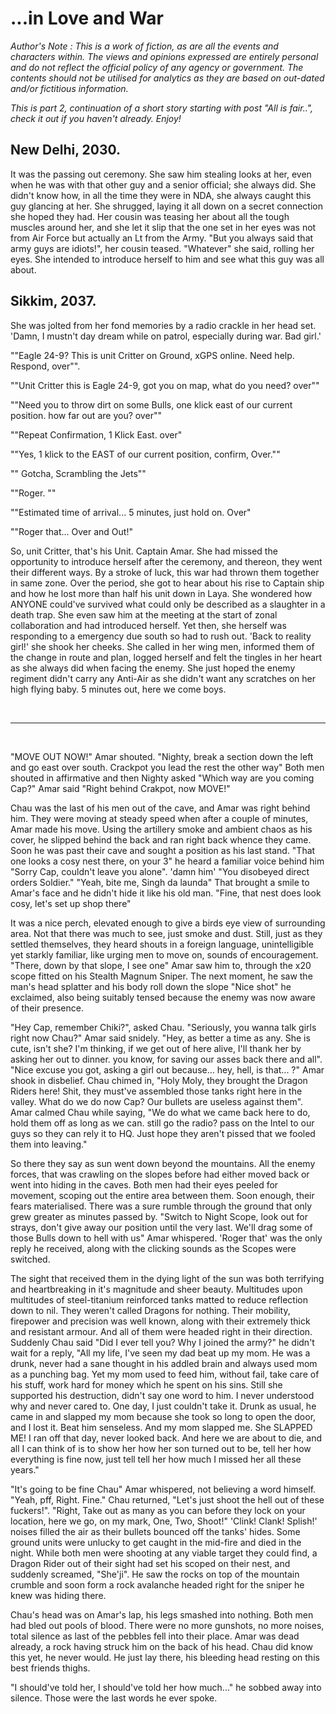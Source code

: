 # ...in Love and War

_Author's Note : This is a work of fiction, as are all the events and characters within. The views and opinions expressed are entirely personal and do not reflect the official policy of any agency or government. The contents should not be utilised for analytics as they are based on out-dated and/or fictitious information._

_This is part 2, continuation of a short story starting with post  "All is fair..", check it out if you haven't already. Enjoy!_

## New Delhi, 2030.

It was the passing out ceremony. She saw him stealing looks at her, even when he was with that other guy and a senior official; she always did. She didn't know how, in all the time they were in NDA, she always caught this guy glancing at her. She shrugged, laying it all down on a secret connection she hoped they had. Her cousin was teasing her about all the tough muscles around her, and she let it slip that the one set in her eyes was not from Air Force but actually an Lt from the Army. "But you always said that army guys are idiots!", her cousin teased. "Whatever" she said, rolling her eyes. She intended to introduce herself to him and see what this guy was all about.

## Sikkim, 2037.

She was jolted from her fond memories by a radio crackle in her head set. 'Damn, I mustn't day dream while on patrol, especially during war. Bad girl.'

""Eagle 24-9? This is unit Critter on Ground, xGPS online. Need help. Respond, over"".

""Unit Critter this is Eagle 24-9, got you on map, what do you need? over""

""Need you to throw dirt on some Bulls, one klick east of our current position. how far out are you? over""

""Repeat Confirmation, 1 Klick East. over"

""Yes, 1 klick to the EAST of our current position, confirm, Over.""

"" Gotcha, Scrambling the Jets""

 ""Roger. ""

""Estimated time of arrival... 5 minutes, just hold on. Over"

""Roger that... Over and Out!"

So, unit Critter, that's his Unit. Captain Amar. She had missed the opportunity to introduce herself after the ceremony, and thereon, they went their different ways. By a stroke of luck, this war had thrown them together in same zone. Over the period, she got to hear about his rise to Captain ship and how he lost more than half his unit down in Laya. She wondered how ANYONE could've survived what could only be described as a slaughter in a death trap. She even saw him at the meeting at the start of zonal collaboration and had introduced herself. Yet then, she herself was responding to a emergency due south so had to rush out.  'Back to reality girl!' she shook her cheeks. She called in her wing men, informed them of the change in route and plan, logged herself and felt the tingles in her heart as she always did when facing the enemy. She just hoped the enemy regiment didn't carry any Anti-Air as she didn't want any scratches on her high flying baby. 5 minutes out, here we come boys.

&nbsp;
&nbsp;

---

&nbsp;
&nbsp;

"MOVE OUT NOW!" Amar shouted. "Nighty, break a section down the left and go east over south. Crackpot you lead the rest the other way" Both men shouted in affirmative and then Nighty asked "Which way are you coming Cap?" Amar said "Right behind Crakpot, now MOVE!"

Chau was the last of his men out of the cave, and Amar was right behind him. They were moving at steady speed when after a couple of minutes, Amar made his move. Using the artillery smoke and ambient chaos as his cover, he slipped behind the back and ran right back whence they came. Soon he was past their cave and sought a position as his last stand. "That one looks a cosy nest there, on your 3" he heard a familiar voice behind him "Sorry Cap, couldn't leave you alone". 'damn him' "You disobeyed direct orders Soldier." "Yeah, bite me, Singh da launda" That brought a smile to Amar's face and he didn't hide it like his old man. "Fine, that nest does look cosy, let's set up shop there"

It was a nice perch, elevated enough to give a birds eye view of surrounding area. Not that there was much to see, just smoke and dust. Still, just as they settled themselves, they heard shouts in a foreign language, unintelligible yet starkly familiar, like urging men to move on, sounds of encouragement. "There, down by that slope, I see one" Amar saw him to, through the x20 scope fitted on his Stealth Magnum Sniper. The next moment, he saw the man's head splatter and his body roll down the slope "Nice shot" he exclaimed, also being suitably tensed because the enemy was now aware of their presence.

"Hey Cap, remember Chiki?", asked Chau. "Seriously, you wanna talk girls right now Chau?" Amar said snidely. "Hey, as better a time as any. She is cute, isn't she? I'm thinking, if we get out of here alive, I'll thank her by asking her out to dinner. you know, for saving our asses back there and all". "Nice excuse you got, asking a girl out because... hey, hell, is that... ?" Amar shook in disbelief. Chau chimed in,  "Holy Moly, they brought the Dragon Riders here! Shit, they must've assembled those tanks right here in the valley. What do we do now Cap? Our bullets are useless against them". Amar calmed Chau while saying, "We do what we came back here to do, hold them off as long as we can. still go the radio? pass on the Intel to our guys so they can rely it to HQ. Just hope they aren't pissed that we fooled them into leaving."

So there they say as sun went down beyond the mountains. All the enemy forces, that was crawling on the slopes before had either moved back or went into hiding in the caves. Both men had their eyes peeled for movement, scoping out the entire area between them. Soon enough, their fears materialised. There was a sure rumble through the ground that only grew greater as minutes passed by. "Switch to Night Scope, look out for strays, don't give away our position until the very last. We'll drag some of those Bulls down to hell with us" Amar whispered. 'Roger that' was the only reply he received, along with the clicking sounds as the Scopes were switched.

The sight that received them in the dying light of the sun was both terrifying and heartbreaking in it's magnitude and sheer beauty. Multitudes upon multitudes of steel-titanium reinforced tanks matted to reduce reflection down to nil. They weren't called Dragons for nothing. Their mobility, firepower and precision was well known, along with their extremely thick and resistant armour. And all of them were headed right in their direction. Suddenly Chau said "Did I ever tell you? Why I joined the army?" he didn't wait for a reply, "All my life, I've seen my dad beat up my mom. He was a drunk, never had a sane thought in his addled brain and always used mom as a punching bag. Yet my mom used to feed him, without fail, take care of his stuff, work hard for money which he spent on his sins. Still she supported his destruction, didn't say one word to him. I never understood why and never cared to. One day, I just couldn't take it. Drunk as usual, he came in and slapped my mom because she took so long to open the door, and I lost it. Beat him senseless. And my mom slapped me. She SLAPPED ME! I ran off that day, never looked back. And here we are about to die, and all I can think of is to show her how her son turned out to be, tell her how everything is fine now, just tell tell her how much I missed her all these years."

"It's going to be fine Chau" Amar whispered, not believing a word himself. "Yeah, pff, Right. Fine." Chau returned, "Let's just shoot the hell out of these fuckers!". "Right, Take out as many as you can before they lock on your location, here we go, on my mark, One, Two, Shoot!" 'Clink! Clank! Splish!' noises filled the air as their bullets bounced off the tanks' hides. Some ground units were unlucky to get caught in the mid-fire and died in the night. While both men were shooting at any viable target they could find, a Dragon Rider out of their sight had set his scoped on their nest, and suddenly screamed, "She'ji". He saw the rocks on top of the mountain crumble and soon form a rock avalanche headed right for the sniper he knew was hiding there.

Chau's head was on Amar's lap, his legs smashed into nothing. Both men had bled out pools of blood. There were no more gunshots, no more noises, total silence as last of the pebbles fell into their place. Amar was dead already, a rock having struck him on the back of his head. Chau did know this yet, he never would. He just lay there, his bleeding head resting on this best friends thighs.

 "I should've told her, I should've told her how much..." he sobbed away into silence. Those were the last words he ever spoke.
